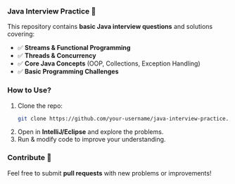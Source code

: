 ### **Java Interview Practice** 🚀  

This repository contains **basic Java interview questions** and solutions covering:  
- ✅ **Streams & Functional Programming**  
- ✅ **Threads & Concurrency**  
- ✅ **Core Java Concepts** (OOP, Collections, Exception Handling)  
- ✅ **Basic Programming Challenges**  

### **How to Use?**  
1. Clone the repo:  
   ```sh
   git clone https://github.com/your-username/java-interview-practice.git
   ```
2. Open in **IntelliJ/Eclipse** and explore the problems.  
3. Run & modify code to improve your understanding.  

### **Contribute** 🤝  
Feel free to submit **pull requests** with new problems or improvements!  

